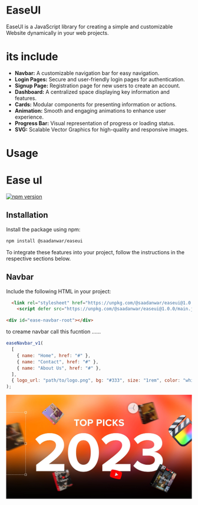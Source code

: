 # EaseUI

EaseUI is a JavaScript library for creating a simple and customizable Website dynamically in your web projects.
 
# its include

- **Navbar:** A customizable navigation bar for easy navigation.
- **Login Pages:** Secure and user-friendly login pages for authentication.
- **Signup Page:** Registration page for new users to create an account.
- **Dashboard:** A centralized space displaying key information and features.
- **Cards:** Modular components for presenting information or actions.
- **Animation:** Smooth and engaging animations to enhance user experience.
- **Progress Bar:** Visual representation of progress or loading status.
- **SVG:** Scalable Vector Graphics for high-quality and responsive images.

# Usage

# Ease uI

[![npm version](https://img.shields.io/npm/v/@saadanwar/easeui.svg)](https://www.npmjs.com/package/@saadanwar/easeui)

## Installation

Install the package using npm:

```bash
npm install @saadanwar/easeui
```
To integrate these features into your project, follow the instructions in the respective sections below.

## Navbar

Include the following HTML in your project:
``` html
  <link rel="stylesheet" href="https://unpkg.com/@saadanwar/easeui@1.0.0/style.css"/>
    <script defer src="https://unpkg.com/@saadanwar/easeui@1.0.0/main.js"></script>
```

```html
<div id="ease-navbar-root"></div>
```
to creame navbar call this fucntion ......
```js
easeNavbar_v1(
  [
    { name: "Home", href: "#" },
    { name: "Contact", href: "#" },
    { name: "About Us", href: "#" },
  ],
  { logo_url: "path/to/logo.png", bg: "#333", size: "1rem", color: "white" }
);
```
![Alt text](sample.jpg)

